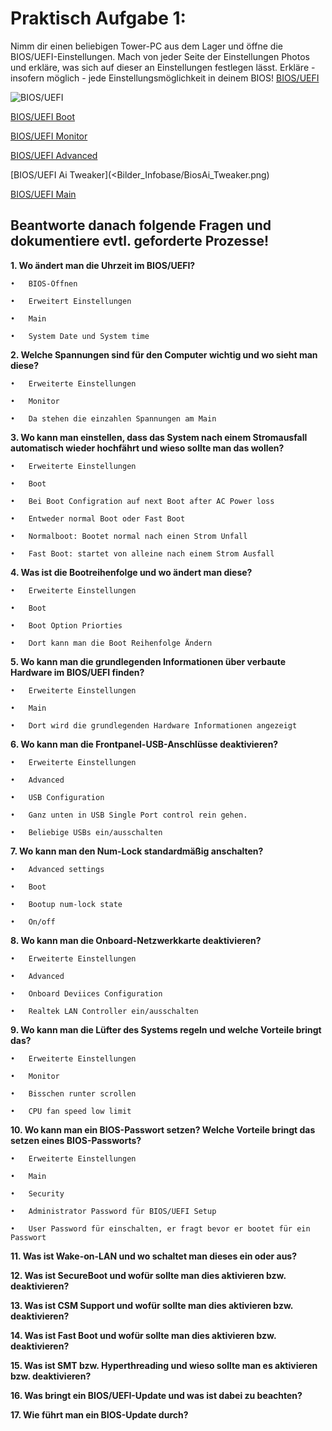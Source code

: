 # Praktisch Aufgabe 1:

Nimm dir einen beliebigen Tower-PC aus dem Lager und öffne die BIOS/UEFI-Einstellungen.
Mach von jeder Seite der Einstellungen Photos und erkläre, was sich auf dieser an Einstellungen festlegen lässt.
Erkläre - insofern möglich - jede Einstellungsmöglichkeit in deinem BIOS!
[BIOS/UEFI](Bilder_Infobase/BIOS_UEFI.png)

![BIOS/UEFI](Bilder_Infobase/BiosTool.png)

[BIOS/UEFI Boot](Bilder_Infobase/BiosBoot.png)

[BIOS/UEFI Monitor](Bilder_Infobase/BiosMonitor.png)

[BIOS/UEFI Advanced](Bilder_Infobase/BaiosAdvanced.png)

[BIOS/UEFI Ai Tweaker](<Bilder_Infobase/BiosAi_Tweaker.png)

[BIOS/UEFI Main](Bilder_Infobase/BiosMain.png)

## Beantworte danach folgende Fragen und dokumentiere evtl. geforderte Prozesse!

**1.	Wo ändert man die Uhrzeit im BIOS/UEFI?**

    •	BIOS-Öffnen

    •	Erweitert Einstellungen 

    •	Main

    •	System Date und System time 

**2.	Welche Spannungen sind für den Computer wichtig und wo sieht man diese?**

    •	Erweiterte Einstellungen

    •	Monitor 

    •	Da stehen die einzahlen Spannungen am Main

**3.	Wo kann man einstellen, dass das System nach einem Stromausfall automatisch wieder hochfährt und wieso sollte man das wollen?**

    •	Erweiterte Einstellungen 

    •	Boot 

    •	Bei Boot Configration auf next Boot after AC Power loss

    •	Entweder normal Boot oder Fast Boot

    •	Normalboot: Bootet normal nach einen Strom Unfall

    •	Fast Boot: startet von alleine nach einem Strom Ausfall 

**4.	Was ist die Bootreihenfolge und wo ändert man diese?**

    •	Erweiterte Einstellungen

    •	Boot 

    •	Boot Option Priorties

    •	Dort kann man die Boot Reihenfolge Ändern 

**5.	Wo kann man die grundlegenden Informationen über verbaute Hardware im BIOS/UEFI finden?**

    •	Erweiterte Einstellungen 

    •	Main

    •	Dort wird die grundlegenden Hardware Informationen angezeigt 

**6.	Wo kann man die Frontpanel-USB-Anschlüsse deaktivieren?**

    •  	Erweiterte Einstellungen 

    •	Advanced 

    •	USB Configuration 

    •	Ganz unten in USB Single Port control rein gehen.

    •	Beliebige USBs ein/ausschalten 

**7.	Wo kann man den Num-Lock standardmäßig anschalten?**

    •	Advanced settings

    •	Boot

    •	Bootup num-lock state 

    •	On/off

**8.	Wo kann man die Onboard-Netzwerkkarte deaktivieren?**

    •	Erweiterte Einstellungen 

    •	Advanced 

    •	Onboard Deviices Configuration 

    •	Realtek LAN Controller ein/ausschalten 

**9.	Wo kann man die Lüfter des Systems regeln und welche Vorteile bringt das?**

    •	Erweiterte Einstellungen 

    •	Monitor 

    •	Bisschen runter scrollen 

    •	CPU fan speed low limit 

**10.	Wo kann man ein BIOS-Passwort setzen? Welche Vorteile bringt das setzen eines BIOS-Passworts?**

    •	Erweiterte Einstellungen

    •	Main 

    •	Security

    •	Administrator Password für BIOS/UEFI Setup

    •	User Password für einschalten, er fragt bevor er bootet für ein Passwort

**11.	Was ist Wake-on-LAN und wo schaltet man dieses ein oder aus?**



**12.	Was ist SecureBoot und wofür sollte man dies aktivieren bzw. deaktivieren?**



**13.	Was ist CSM Support und wofür sollte man dies aktivieren bzw. deaktivieren?**



**14.	Was ist Fast Boot und wofür sollte man dies aktivieren bzw. deaktivieren?**



**15.	Was ist SMT bzw. Hyperthreading und wieso sollte man es aktivieren bzw. deaktivieren?**


**16.	Was bringt ein BIOS/UEFI-Update und was ist dabei zu beachten?**


**17.	Wie führt man ein BIOS-Update durch?**
